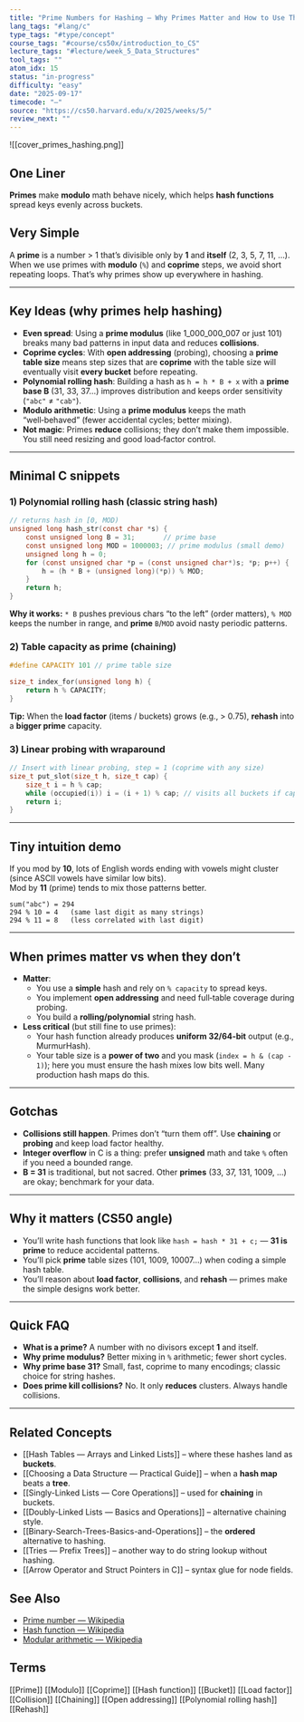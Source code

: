 ```yaml
---
title: "Prime Numbers for Hashing — Why Primes Matter and How to Use Them"
lang_tags: "#lang/c"
type_tags: "#type/concept"
course_tags: "#course/cs50x/introduction_to_CS"
lecture_tags: "#lecture/week_5_Data_Structures"
tool_tags: ""
atom_idx: 15
status: "in-progress"
difficulty: "easy"
date: "2025-09-17"
timecode: "—"
source: "https://cs50.harvard.edu/x/2025/weeks/5/"
review_next: ""
---
```

![[cover_primes_hashing.png]]
## One Liner
**Primes** make **modulo** math behave nicely, which helps **hash functions** spread keys evenly across buckets.

## Very Simple
A **prime** is a number > 1 that’s divisible only by **1** and **itself** (2, 3, 5, 7, 11, …).  
When we use primes with **modulo** (`%`) and **coprime** steps, we avoid short repeating loops. That’s why primes show up everywhere in hashing.

---

## Key Ideas (why primes help hashing)
- **Even spread**: Using a **prime modulus** (like 1_000_000_007 or just 101) breaks many bad patterns in input data and reduces **collisions**.  
- **Coprime cycles**: With **open addressing** (probing), choosing a **prime table size** means step sizes that are **coprime** with the table size will eventually visit **every bucket** before repeating.  
- **Polynomial rolling hash**: Building a hash as `h = h * B + x` with a **prime base B** (31, 33, 37…) improves distribution and keeps order sensitivity (`"abc"` ≠ `"cab"`).  
- **Modulo arithmetic**: Using a **prime modulus** keeps the math “well‑behaved” (fewer accidental cycles; better mixing).  
- **Not magic**: Primes **reduce** collisions; they don’t make them impossible. You still need resizing and good load‑factor control.

---

## Minimal C snippets

### 1) Polynomial rolling hash (classic string hash)
```c
// returns hash in [0, MOD)
unsigned long hash_str(const char *s) {
    const unsigned long B = 31;       // prime base
    const unsigned long MOD = 1000003; // prime modulus (small demo)
    unsigned long h = 0;
    for (const unsigned char *p = (const unsigned char*)s; *p; p++) {
        h = (h * B + (unsigned long)(*p)) % MOD;
    }
    return h;
}
```
**Why it works:** `* B` pushes previous chars “to the left” (order matters), `% MOD` keeps the number in range, and **prime** `B`/`MOD` avoid nasty periodic patterns.

### 2) Table capacity as prime (chaining)
```c
#define CAPACITY 101 // prime table size

size_t index_for(unsigned long h) {
    return h % CAPACITY;
}
```
**Tip:** When the **load factor** (items / buckets) grows (e.g., > 0.75), **rehash** into a **bigger prime** capacity.

### 3) Linear probing with wraparound
```c
// Insert with linear probing, step = 1 (coprime with any size)
size_t put_slot(size_t h, size_t cap) {
    size_t i = h % cap;
    while (occupied(i)) i = (i + 1) % cap; // visits all buckets if cap is prime or step coprime
    return i;
}
```

---

## Tiny intuition demo
If you mod by **10**, lots of English words ending with vowels might cluster (since ASCII vowels have similar low bits).  
Mod by **11** (prime) tends to mix those patterns better.

```
sum("abc") = 294
294 % 10 = 4   (same last digit as many strings)
294 % 11 = 8   (less correlated with last digit)
```

---

## When primes matter vs when they don’t
- **Matter**:
  - You use a **simple** hash and rely on `% capacity` to spread keys.  
  - You implement **open addressing** and need full‑table coverage during probing.  
  - You build a **rolling/polynomial** string hash.
- **Less critical** (but still fine to use primes):
  - Your hash function already produces **uniform 32/64‑bit** output (e.g., MurmurHash).  
  - Your table size is a **power of two** and you mask (`index = h & (cap - 1)`); here you must ensure the hash mixes low bits well. Many production hash maps do this.

---

## Gotchas
- **Collisions still happen**. Primes don’t “turn them off”. Use **chaining** or **probing** and keep load factor healthy.  
- **Integer overflow** in C is a thing: prefer **unsigned** math and take `%` often if you need a bounded range.  
- **B = 31** is traditional, but not sacred. Other **primes** (33, 37, 131, 1009, …) are okay; benchmark for your data.

---

## Why it matters (CS50 angle)
- You’ll write hash functions that look like `hash = hash * 31 + c;` — **31 is prime** to reduce accidental patterns.  
- You’ll pick **prime** table sizes (101, 1009, 10007…) when coding a simple hash table.  
- You’ll reason about **load factor**, **collisions**, and **rehash** — primes make the simple designs work better.

---

## Quick FAQ
- **What is a prime?** A number with no divisors except **1** and itself.  
- **Why prime modulus?** Better mixing in `%` arithmetic; fewer short cycles.  
- **Why prime base 31?** Small, fast, coprime to many encodings; classic choice for string hashes.  
- **Does prime kill collisions?** No. It only **reduces** clusters. Always handle collisions.

---

## Related Concepts
- [[Hash Tables — Arrays and Linked Lists]] – where these hashes land as **buckets**.
- [[Choosing a Data Structure — Practical Guide]] – when a **hash map** beats a **tree**.
- [[Singly-Linked Lists — Core Operations]] – used for **chaining** in buckets.
- [[Doubly-Linked Lists — Basics and Operations]] – alternative chaining style.
- [[Binary-Search-Trees-Basics-and-Operations]] – the **ordered** alternative to hashing.
- [[Tries — Prefix Trees]] – another way to do string lookup without hashing.
- [[Arrow Operator and Struct Pointers in C]] – syntax glue for node fields.

## See Also
- [Prime number — Wikipedia](https://en.wikipedia.org/wiki/Prime_number)
- [Hash function — Wikipedia](https://en.wikipedia.org/wiki/Hash_function)
- [Modular arithmetic — Wikipedia](https://en.wikipedia.org/wiki/Modular_arithmetic)

## Terms

[[Prime]] [[Modulo]] [[Coprime]] [[Hash function]] [[Bucket]] [[Load factor]] [[Collision]] [[Chaining]] [[Open addressing]] [[Polynomial rolling hash]] [[Rehash]]
